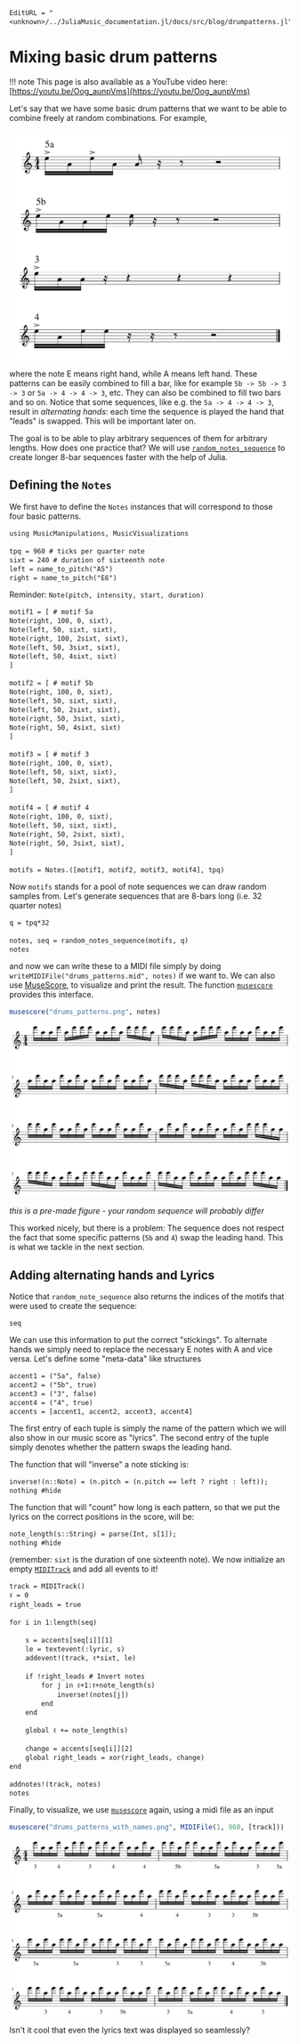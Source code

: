 ```@meta
EditURL = "<unknown>/../JuliaMusic_documentation.jl/docs/src/blog/drumpatterns.jl"
```

# Mixing basic drum patterns
!!! note
    This page is also available as a YouTube video here: [https://youtu.be/Oog_aunpVms](https://youtu.be/Oog_aunpVms)

Let's say that we have some basic drum patterns that we want to be
able to combine freely at random combinations. For example,

![Basic drum patterns](basic_motifs.PNG)

where the note E means right hand, while A means left hand.
These patterns can be easily combined to fill a bar, like for
example `5b -> 5b -> 3 -> 3` or
`5a -> 4 -> 4 -> 3`, etc. They can also be combined to fill two bars and so on.
Notice that some sequences, like e.g. the `5a -> 4 -> 4 -> 3`, result in
*alternating hands*: each time the sequence is played the hand that "leads"
is swapped. This will be important later on.

The goal is to be able to play arbitrary sequences of them for arbitrary lengths.
How does one practice that? We will use [`random_notes_sequence`](@ref) to create
longer 8-bar sequences faster with the help of Julia.

## Defining the `Notes`
We first have to define the `Notes` instances that will correspond
to those four basic patterns.

```@example drumpatterns
using MusicManipulations, MusicVisualizations

tpq = 960 # ticks per quarter note
sixt = 240 # duration of sixteenth note
left = name_to_pitch("A5")
right = name_to_pitch("E6")
```

Reminder: `Note(pitch, intensity, start, duration)`

```@example drumpatterns
motif1 = [ # motif 5a
Note(right, 100, 0, sixt),
Note(left, 50, sixt, sixt),
Note(right, 100, 2sixt, sixt),
Note(left, 50, 3sixt, sixt),
Note(left, 50, 4sixt, sixt)
]

motif2 = [ # motif 5b
Note(right, 100, 0, sixt),
Note(left, 50, sixt, sixt),
Note(left, 50, 2sixt, sixt),
Note(right, 50, 3sixt, sixt),
Note(right, 50, 4sixt, sixt)
]

motif3 = [ # motif 3
Note(right, 100, 0, sixt),
Note(left, 50, sixt, sixt),
Note(left, 50, 2sixt, sixt),
]

motif4 = [ # motif 4
Note(right, 100, 0, sixt),
Note(left, 50, sixt, sixt),
Note(right, 50, 2sixt, sixt),
Note(right, 50, 3sixt, sixt),
]

motifs = Notes.([motif1, motif2, motif3, motif4], tpq)
```

Now `motifs` stands for a pool of note sequences we can draw random samples from.
Let's generate sequences that are 8-bars long (i.e. 32 quarter notes)

```@example drumpatterns
q = tpq*32

notes, seq = random_notes_sequence(motifs, q)
notes
```

and now we can write these to a MIDI file simply by doing
`writeMIDIFile("drums_patterns.mid", notes)` if we want to.
We can also use [MuseScore](https://musescore.org), to visualize and print
the result. The function [`musescore`](@ref) provides this interface.
```julia
musescore("drums_patterns.png", notes)
```

![32-bar pattern sequence](drums_patterns-1.png)

*this is a pre-made figure - your random sequence will probably differ*

This worked nicely, but there is a problem: The sequence does not respect
the fact that some specific patterns (`5b` and `4`) swap the leading hand.
This is what we tackle in the next section.

## Adding alternating hands and Lyrics
Notice that `random_note_sequence` also returns the indices of the motifs
that were used to create the sequence:

```@example drumpatterns
seq
```

We can use this information to put the correct "stickings".
To alternate hands we simply need to replace the necessary E notes with A and
vice versa. Let's define some "meta-data" like structures

```@example drumpatterns
accent1 = ("5a", false)
accent2 = ("5b", true)
accent3 = ("3", false)
accent4 = ("4", true)
accents = [accent1, accent2, accent3, accent4]
```

The first entry of each tuple is simply the name of the pattern which
we will also show in our music score as "lyrics". The second entry
of the tuple simply denotes whether the pattern swaps the leading hand.

The function that will "inverse" a note sticking is:

```@example drumpatterns
inverse!(n::Note) = (n.pitch = (n.pitch == left ? right : left));
nothing #hide
```

The function that will "count" how long is each pattern, so that we
put the lyrics on the correct positions in the score, will be:

```@example drumpatterns
note_length(s::String) = parse(Int, s[1]);
nothing #hide
```

(remember: `sixt` is the duration of one sixteenth note).
We now initialize an empty [`MIDITrack`](@ref) and add all events to it!

```@example drumpatterns
track = MIDITrack()
ℓ = 0
right_leads = true

for i in 1:length(seq)

    s = accents[seq[i]][1]
    le = textevent(:lyric, s)
    addevent!(track, ℓ*sixt, le)

    if !right_leads # Invert notes
        for j in ℓ+1:ℓ+note_length(s)
            inverse!(notes[j])
        end
    end

    global ℓ += note_length(s)

    change = accents[seq[i]][2]
    global right_leads = xor(right_leads, change)
end

addnotes!(track, notes)
notes
```

Finally, to visualize, we use [`musescore`](@ref) again, using a midi file as an
input
```julia
musescore("drums_patterns_with_names.png", MIDIFile(1, 960, [track]))
```

![Correct 32-bar pattern sequence](drums_patterns_with_names-1.png)

Isn't it cool that even the lyrics text was displayed so seamlessly?

